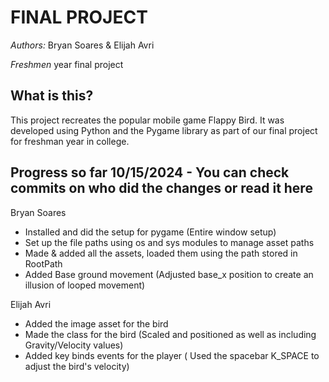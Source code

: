 # **FINAL PROJECT**


*Authors:* Bryan Soares & Elijah Avri

*Freshmen* year final project 





## What is this? 
This project recreates the popular mobile game Flappy Bird. It was developed using Python and the Pygame library as part of our final project for freshman year in college.

## Progress so far 10/15/2024 - You can check commits on who did the changes or read it here 

Bryan Soares 
- Installed and did the setup for pygame (Entire window setup)
- Set up the file paths using os and sys modules to manage asset paths
- Made & added all the assets, loaded them using the path stored in RootPath
- Added Base ground movement (Adjusted base_x position to create an illusion of looped movement)
  

  
Elijah Avri
 - Added the image asset for the bird 
 - Made the class for the bird (Scaled and positioned as well as including Gravity/Velocity values)
 - Added key binds events for the player ( Used the spacebar K_SPACE to adjust the bird's velocity)
            
